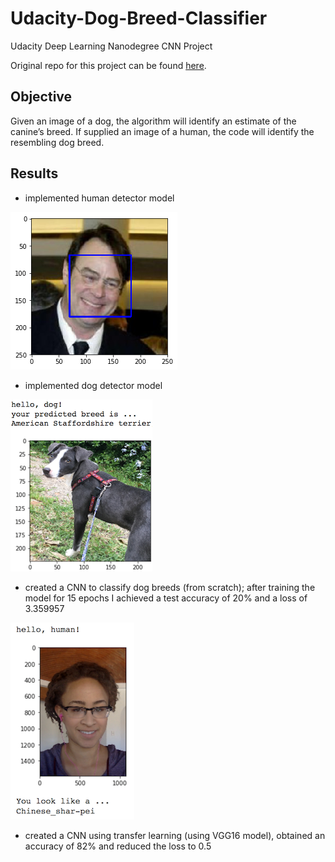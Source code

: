 # Udacity-Dog-Breed-Classifier
Udacity Deep Learning Nanodegree CNN Project

Original repo for this project can be found [here](https://github.com/udacity/deep-learning-v2-pytorch/tree/master/project-bikesharing).

## Objective
Given an image of a dog, the algorithm will identify an estimate of the canine’s breed. If supplied an image of a human, the code will identify the resembling dog breed.

## Results
- implemented human detector model

![](face-detector.png)

- implemented dog detector model

![](sample-dog-output.png)

- created a CNN to classify dog breeds (from scratch); after training the model for 15 epochs I achieved a test accuracy of 20% and a loss of 3.359957

![](sample_human_output.png)

- created a CNN using transfer learning (using VGG16 model), obtained an accuracy of 82% and reduced the loss to 0.5
